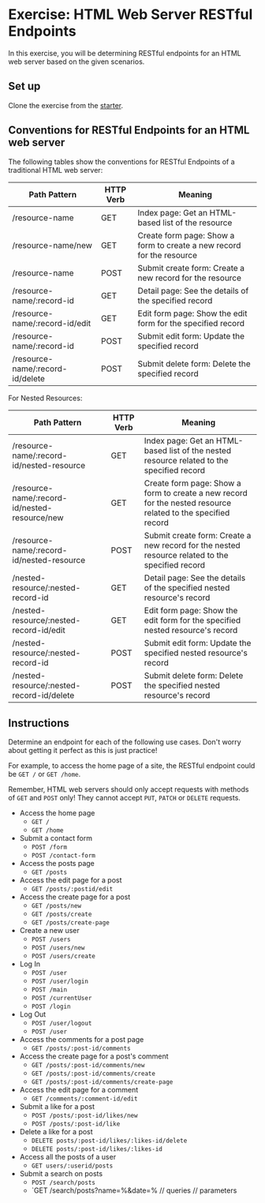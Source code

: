 # Exercise: HTML Web Server RESTful Endpoints

In this exercise, you will be determining RESTful endpoints for an HTML web
server based on the given scenarios.

## Set up

Clone the exercise from the [starter].

## Conventions for RESTful Endpoints for an HTML web server

The following tables show the conventions for RESTful Endpoints of a traditional
HTML web server:

| Path Pattern                     | HTTP Verb | Meaning                                                               |
| -------------------------------- | --------- | --------------------------------------------------------------------- |
| /resource-name                   | GET       | Index page: Get an HTML-based list of the resource                    |
| /resource-name/new               | GET       | Create form page: Show a form to create a new record for the resource |
| /resource-name                   | POST      | Submit create form: Create a new record for the resource              |
| /resource-name/:record-id        | GET       | Detail page: See the details of the specified record                  |
| /resource-name/:record-id/edit   | GET       | Edit form page: Show the edit form for the specified record           |
| /resource-name/:record-id        | POST      | Submit edit form: Update the specified record                         |
| /resource-name/:record-id/delete | POST      | Submit delete form: Delete the specified record                       |

For Nested Resources:

| Path Pattern                                  | HTTP Verb | Meaning                                                                                                      |
| --------------------------------------------- | --------- | ------------------------------------------------------------------------------------------------------------ |
| /resource-name/:record-id/nested-resource     | GET       | Index page: Get an HTML-based list of the nested resource related to the specified record                    |
| /resource-name/:record-id/nested-resource/new | GET       | Create form page: Show a form to create a new record for the nested resource related to the specified record |
| /resource-name/:record-id/nested-resource     | POST      | Submit create form: Create a new record for the nested resource related to the specified record              |
| /nested-resource/:nested-record-id            | GET       | Detail page: See the details of the specified nested resource's record                                       |
| /nested-resource/:nested-record-id/edit       | GET       | Edit form page: Show the edit form for the specified nested resource's record                                |
| /nested-resource/:nested-record-id            | POST      | Submit edit form: Update the specified nested resource's record                                              |
| /nested-resource/:nested-record-id/delete     | POST      | Submit delete form: Delete the specified nested resource's record                                            |

## Instructions

Determine an endpoint for each of the following use cases. Don't worry about
getting it perfect as this is just practice!

For example, to access the home page of a site, the RESTful endpoint could be
`GET /` or `GET /home`.

Remember, HTML web servers should only accept requests with methods of `GET` and
`POST` only! They cannot accept `PUT`, `PATCH` or `DELETE` requests.

- Access the home page
  - `GET /`
  - `GET /home`
- Submit a contact form
  - `POST /form`
  - `POST /contact-form`
- Access the posts page
  - `GET /posts`
- Access the edit page for a post
  - `GET /posts/:postid/edit`
- Access the create page for a post
  - `GET /posts/new`
  - `GET /posts/create`
  - `GET /posts/create-page`
- Create a new user
  - `POST /users`
  - `POST /users/new`
  - `POST /users/create`
- Log In
  - `POST /user`
  - `POST /user/login`
  - `POST /main`
  - `POST /currentUser`
  - `POST /login`
- Log Out
  - `POST /user/logout`
  - `POST /user`
- Access the comments for a post page
  - `GET /posts/:post-id/comments`
- Access the create page for a post's comment
  - `GET /posts/:post-id/comments/new`
  - `GET /posts/:post-id/comments/create`
  - `GET /posts/:post-id/comments/create-page`
- Access the edit page for a comment
  - `GET /comments/:comment-id/edit`
- Submit a like for a post
  - `POST /posts/:post-id/likes/new`
  - `POST /posts/:post-id/like`
- Delete a like for a post
  - `DELETE posts/:post-id/likes/:likes-id/delete`
  - `DELETE posts/:post-id/likes/:likes-id`
- Access all the posts of a user
  - `GET users/:userid/posts`
- Submit a search on posts
  - `POST /search/posts`
  - `GET /search/posts?name=%&date=%
// queries
// parameters

[starter]: https://github.com/appacademy/practice-for-week-08-html-web-server-restful-endpoints
